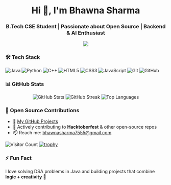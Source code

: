 <!-- TODO: Add class that explains all the tools you use -->

<!-- <a target="blank"><img align="left" src="./assets/patric1.gif" /></a> -->

<h1 align="center">Hi 👋, I'm Bhawna Sharma</h1>
<h3 align="center">B.Tech CSE Student | Passionate about Open Source | Backend & AI Enthusiast</h3>

<p align="center">
  <img src="https://readme-typing-svg.herokuapp.com?size=22&duration=4000&color=2F81F7&center=true&vCenter=true&width=500&lines=Backend+Developer;Open+Source+Contributor;DSA+in+Java;Always+Learning+New+Things!" />
</p>


<!-- <a target="blank"><img align="left" src="./assets/profile_pic.gif" /></a> -->



### 🛠️ Tech Stack

![Java](https://img.shields.io/badge/Java-ED8B00?style=for-the-badge&logo=openjdk&logoColor=white)
![Python](https://img.shields.io/badge/Python-3776AB?style=for-the-badge&logo=python&logoColor=white)
![C++](https://img.shields.io/badge/C++-00599C?style=for-the-badge&logo=cplusplus&logoColor=white)
![HTML5](https://img.shields.io/badge/HTML5-E34F26?style=for-the-badge&logo=html5&logoColor=white)
![CSS3](https://img.shields.io/badge/CSS3-1572B6?style=for-the-badge&logo=css3&logoColor=white)
![JavaScript](https://img.shields.io/badge/JavaScript-F7DF1E?style=for-the-badge&logo=javascript&logoColor=black)
![Git](https://img.shields.io/badge/Git-F05032?style=for-the-badge&logo=git&logoColor=white)
![GitHub](https://img.shields.io/badge/GitHub-181717?style=for-the-badge&logo=github&logoColor=white)


### 📊 GitHub Stats
<p align="center">
  <img src="https://github-readme-stats.vercel.app/api?username=Bhawna-ai&show_icons=true&theme=radical" alt="GitHub Stats" />
  <img src="https://github-readme-streak-stats.herokuapp.com/?user=Bhawna-ai&theme=radical" alt="GitHub Streak" />
  <img src="https://github-readme-stats.vercel.app/api/top-langs/?username=Bhawna-ai&layout=compact&theme=radical" alt="Top Languages" />
</p>

### 🚀 Open Source Contributions
- 🔗 [My GitHub Projects](https://github.com/Bhawna-ai?tab=repositories)
- 🌱 Actively contributing to **Hacktoberfest** & other open-source repos
- 📫 Reach me: bhawnasharma7555@gmail.com

![Visitor Count](https://komarev.com/ghpvc/?username=Bhawna-ai&label=Profile%20Views&color=0e75b6&style=flat)
[![trophy](https://github-profile-trophy.vercel.app/?username=Bhawna-ai&theme=onedark)](https://github.com/ryo-ma/github-profile-trophy)

### ⚡ Fun Fact
I love solving DSA problems in Java and building projects that combine **logic + creativity** 🚀
